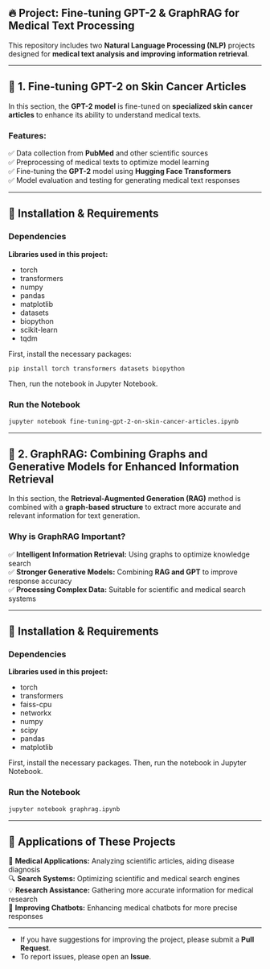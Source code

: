 ## 🔥 Project: Fine-tuning GPT-2 & GraphRAG for Medical Text Processing  

This repository includes two **Natural Language Processing (NLP)** projects designed for **medical text analysis and improving information retrieval**.  

---

## 📌 **1. Fine-tuning GPT-2 on Skin Cancer Articles**  

In this section, the **GPT-2 model** is fine-tuned on **specialized skin cancer articles** to enhance its ability to understand medical texts.  

### **Features:**  
✅ Data collection from **PubMed** and other scientific sources  
✅ Preprocessing of medical texts to optimize model learning  
✅ Fine-tuning the **GPT-2** model using **Hugging Face Transformers**  
✅ Model evaluation and testing for generating medical text responses  

---

## 🔧 Installation & Requirements  

### Dependencies  
**Libraries used in this project:**  
- torch
- transformers
- numpy
- pandas
- matplotlib
- datasets
- biopython
- scikit-learn
- tqdm

First, install the necessary packages:  
```bash
pip install torch transformers datasets biopython
```  
Then, run the notebook in Jupyter Notebook.  
### Run the Notebook  
```bash
jupyter notebook fine-tuning-gpt-2-on-skin-cancer-articles.ipynb

```

---

## 📌 **2. GraphRAG: Combining Graphs and Generative Models for Enhanced Information Retrieval**  

In this section, the **Retrieval-Augmented Generation (RAG)** method is combined with a **graph-based structure** to extract more accurate and relevant information for text generation.  

### **Why is GraphRAG Important?**  
✅ **Intelligent Information Retrieval:** Using graphs to optimize knowledge search  
✅ **Stronger Generative Models:** Combining **RAG and GPT** to improve response accuracy  
✅ **Processing Complex Data:** Suitable for scientific and medical search systems  
 

---

## 🔧 Installation & Requirements  

### Dependencies  
**Libraries used in this project:**  
- torch
- transformers
- faiss-cpu
- networkx
- numpy
- scipy
- pandas
- matplotlib

First, install the necessary packages. 
Then, run the notebook in Jupyter Notebook.  
### Run the Notebook  
```bash
jupyter notebook graphrag.ipynb

```

---


## 🎯 **Applications of These Projects**  

🔬 **Medical Applications:** Analyzing scientific articles, aiding disease diagnosis  
🔍 **Search Systems:** Optimizing scientific and medical search engines  
💡 **Research Assistance:** Gathering more accurate information for medical research  
🤖 **Improving Chatbots:** Enhancing medical chatbots for more precise responses  

---

- If you have suggestions for improving the project, please submit a **Pull Request**.  
- To report issues, please open an **Issue**.  




